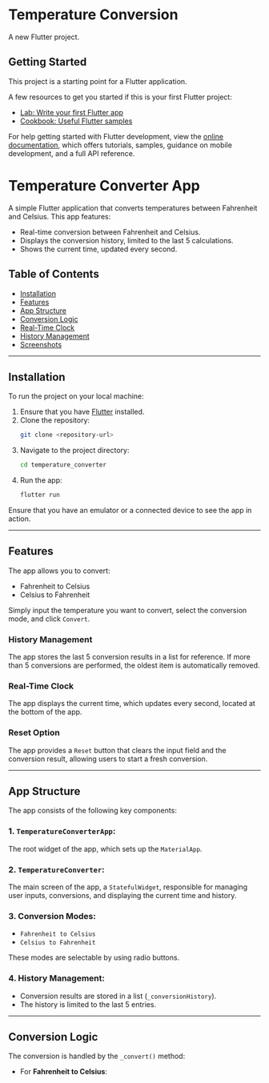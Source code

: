 # Temperature Conversion

A new Flutter project.

## Getting Started

This project is a starting point for a Flutter application.

A few resources to get you started if this is your first Flutter project:

- [Lab: Write your first Flutter app](https://docs.flutter.dev/get-started/codelab)
- [Cookbook: Useful Flutter samples](https://docs.flutter.dev/cookbook)

For help getting started with Flutter development, view the
[online documentation](https://docs.flutter.dev/), which offers tutorials,
samples, guidance on mobile development, and a full API reference.


# Temperature Converter App

A simple Flutter application that converts temperatures between Fahrenheit and Celsius. This app features:

- Real-time conversion between Fahrenheit and Celsius.
- Displays the conversion history, limited to the last 5 calculations.
- Shows the current time, updated every second.

## Table of Contents

- [Installation](#installation)
- [Features](#features)
- [App Structure](#app-structure)
- [Conversion Logic](#conversion-logic)
- [Real-Time Clock](#real-time-clock)
- [History Management](#history-management)
- [Screenshots](#screenshots)

---

## Installation

To run the project on your local machine:

1. Ensure that you have [Flutter](https://flutter.dev/docs/get-started/install) installed.
2. Clone the repository:
    ```bash
    git clone <repository-url>
    ```
3. Navigate to the project directory:
    ```bash
    cd temperature_converter
    ```
4. Run the app:
    ```bash
    flutter run
    ```

Ensure that you have an emulator or a connected device to see the app in action.

---

## Features

The app allows you to convert:

- Fahrenheit to Celsius
- Celsius to Fahrenheit

Simply input the temperature you want to convert, select the conversion mode, and click `Convert`.

### History Management

The app stores the last 5 conversion results in a list for reference. If more than 5 conversions are performed, the oldest item is automatically removed.

### Real-Time Clock

The app displays the current time, which updates every second, located at the bottom of the app.

### Reset Option

The app provides a `Reset` button that clears the input field and the conversion result, allowing users to start a fresh conversion.

---

## App Structure

The app consists of the following key components:

### 1. **`TemperatureConverterApp`**: 

The root widget of the app, which sets up the `MaterialApp`.

### 2. **`TemperatureConverter`**:

The main screen of the app, a `StatefulWidget`, responsible for managing user inputs, conversions, and displaying the current time and history.

### 3. **Conversion Modes**:

- `Fahrenheit to Celsius`
- `Celsius to Fahrenheit`

These modes are selectable by using radio buttons.

### 4. **History Management**:

- Conversion results are stored in a list (`_conversionHistory`).
- The history is limited to the last 5 entries.

---

## Conversion Logic

The conversion is handled by the `_convert()` method:

- For **Fahrenheit to Celsius**:
